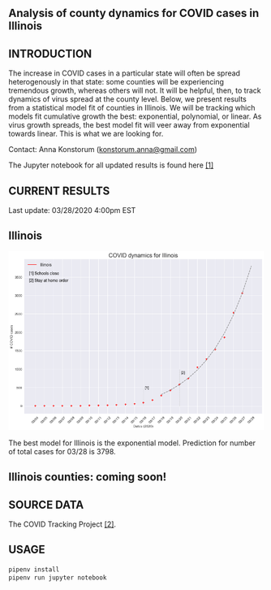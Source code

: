 Analysis of county dynamics for COVID cases in Illinois
------------

INTRODUCTION
------------
The increase in COVID cases in a particular state will often be spread heterogenously in that state: some counties will be experiencing tremendous growth, whereas others will not.  It will be helpful, then, to track dynamics of virus spread at the county level.  Below, we present results from a statistical model fit of counties in Illinois.  We will be tracking which models fit cumulative growth the best: exponential, polynomial, or linear.  As virus growth spreads, the best model fit will veer away from exponential towards linear.  This is what we are looking for.

Contact: Anna Konstorum (konstorum.anna@gmail.com)

The Jupyter notebook for all updated results is found here [[1]](https://github.com/akonstodata/covid_state_county/blob/master/Illinois/code/IL_COVID_dynamics.ipynb)

CURRENT RESULTS
------------
Last update: 03/28/2020 4:00pm EST

Illinois
------------

![](https://github.com/akonstodata/covid_state_county/blob/master/Illinois/results/IL_update.png)

The best model for Illinois is the exponential model.  Prediction for number of total cases for 03/28 is 3798.

Illinois counties: coming soon!
------------

SOURCE DATA
------------
The COVID Tracking Project [[2]](https://covidtracking.com/).  


USAGE
------------
```
pipenv install
pipenv run jupyter notebook
```
